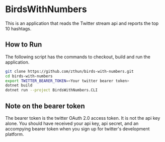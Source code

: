 # BirdsWithNumbers

This is an application that reads the Twitter stream api and reports the top 10 hashtags.

## How to Run

The following script has the commands to checkout, build and run the application.

```sh
git clone https://github.com/zthun/birds-with-numbers.git
cd birds-with-numbers
export TWITTER_BEARER_TOKEN=<Your twitter bearer token>
dotnet build
dotnet run --project BirdsWithNumbers.CLI
```

## Note on the bearer token

The bearer token is the twitter OAuth 2.0 access token. It is not the api key alone. You should have received your api key, api secret, and an accompying bearer token when you sign up for twitter's development platform.  